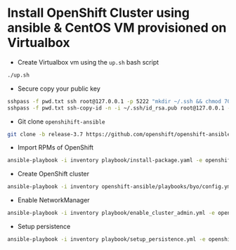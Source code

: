 # Install OpenShift Cluster using ansible & CentOS VM provisioned on Virtualbox

- Create Virtualbox vm using the `up.sh` bash script
```bash
./up.sh
```

- Secure copy your public key
```bash
sshpass -f pwd.txt ssh root@127.0.0.1 -p 5222 "mkdir ~/.ssh && chmod 700 ~/.ssh && touch ~/.ssh/authorized_keys && chmod 600 ~/.ssh/authorized_keys"
sshpass -f pwd.txt ssh-copy-id -n -i ~/.ssh/id_rsa.pub root@127.0.0.1 -p 5222
```

- Git clone `openshihift-ansible` 
```bash
git clone -b release-3.7 https://github.com/openshift/openshift-ansible.git
```

- Import RPMs of OpenShift
```bash
ansible-playbook -i inventory playbook/install-package.yaml -e openshift_node=masters
```

- Create OpenShift cluster
```bash
ansible-playbook -i inventory openshift-ansible/playbooks/byo/config.yml
```

- Enable NetworkManager
```bash
ansible-playbook -i inventory playbook/enable_cluster_admin.yml -e openshift_node=masters
```

- Setup persistence
```bash
ansible-playbook -i inventory playbook/setup_persistence.yml -e openshift_node=masters
```
